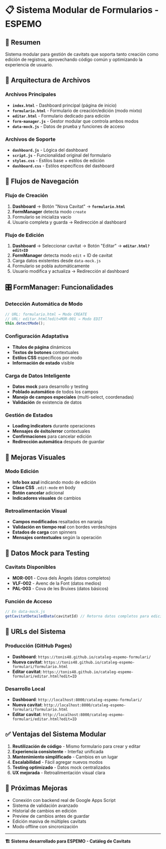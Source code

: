 # 📋 Sistema Modular de Formularios - ESPEMO

## 🎯 Resumen
Sistema modular para gestión de cavitats que soporta tanto creación como edición de registros, aprovechando código común y optimizando la experiencia de usuario.

## 📁 Arquitectura de Archivos

### Archivos Principales
- **`index.html`** - Dashboard principal (página de inicio)
- **`formulario.html`** - Formulario de creación/edición (modo mixto)
- **`editar.html`** - Formulario dedicado para edición
- **`form-manager.js`** - Gestor modular que controla ambos modos
- **`data-mock.js`** - Datos de prueba y funciones de acceso

### Archivos de Soporte
- **`dashboard.js`** - Lógica del dashboard
- **`script.js`** - Funcionalidad original del formulario
- **`styles.css`** - Estilos base + estilos de edición
- **`dashboard.css`** - Estilos específicos del dashboard

## 🔄 Flujos de Navegación

### Flujo de Creación
1. **Dashboard** → Botón "Nova Cavitat" → **`formulario.html`**
2. **FormManager** detecta modo `create`
3. Formulario se inicializa vacío
4. Usuario completa y guarda → Redirección al dashboard

### Flujo de Edición
1. **Dashboard** → Seleccionar cavitat → Botón "Editar" → **`editar.html?edit=ID`**
2. **FormManager** detecta modo `edit` + ID de cavitat
3. Carga datos existentes desde `data-mock.js`
4. Formulario se pobla automáticamente
5. Usuario modifica y actualiza → Redirección al dashboard

## 🎛️ FormManager: Funcionalidades

### Detección Automática de Modo
```javascript
// URL: formulario.html → Modo CREATE
// URL: editar.html?edit=MOR-001 → Modo EDIT
this.detectMode();
```

### Configuración Adaptativa
- **Títulos de página** dinámicos
- **Textos de botones** contextuales
- **Estilos CSS** específicos por modo
- **Información de estado** visible

### Carga de Datos Inteligente
- **Datos mock** para desarrollo y testing
- **Poblado automático** de todos los campos
- **Manejo de campos especiales** (multi-select, coordenadas)
- **Validación** de existencia de datos

### Gestión de Estados
- **Loading indicators** durante operaciones
- **Mensajes de éxito/error** contextuales
- **Confirmaciones** para cancelar edición
- **Redirección automática** después de guardar

## 🎨 Mejoras Visuales

### Modo Edición
- **Info box azul** indicando modo de edición
- **Clase CSS** `.edit-mode` en body
- **Botón cancelar** adicional
- **Indicadores visuales** de cambios

### Retroalimentación Visual
- **Campos modificados** resaltados en naranja
- **Validación en tiempo real** con bordes verdes/rojos
- **Estados de carga** con spinners
- **Mensajes contextuales** según la operación

## 🔧 Datos Mock para Testing

### Cavitats Disponibles
- **MOR-001** - Cova dels Àngels (datos completos)
- **VLF-002** - Avenc de la Font (datos medios)
- **PAL-003** - Cova de les Bruixes (datos básicos)

### Función de Acceso
```javascript
// En data-mock.js
getCavitatDetailedData(cavitatId) // Retorna datos completos para edición
```

## 🚀 URLs del Sistema

### Producción (GitHub Pages)
- **Dashboard**: `https://tonis48.github.io/cataleg-espemo-formulari/`
- **Nueva cavitat**: `https://tonis48.github.io/cataleg-espemo-formulari/formulario.html`
- **Editar cavitat**: `https://tonis48.github.io/cataleg-espemo-formulari/editar.html?edit=ID`

### Desarrollo Local
- **Dashboard**: `http://localhost:8000/cataleg-espemo-formulari/`
- **Nueva cavitat**: `http://localhost:8000/cataleg-espemo-formulari/formulario.html`
- **Editar cavitat**: `http://localhost:8000/cataleg-espemo-formulari/editar.html?edit=ID`

## ✅ Ventajas del Sistema Modular

1. **Reutilización de código** - Mismo formulario para crear y editar
2. **Experiencia consistente** - Interfaz unificada
3. **Mantenimiento simplificado** - Cambios en un lugar
4. **Escalabilidad** - Fácil agregar nuevos modos
5. **Testing optimizado** - Datos mock centralizados
6. **UX mejorada** - Retroalimentación visual clara

## 🔮 Próximas Mejoras

- Conexión con backend real de Google Apps Script
- Sistema de validación avanzado
- Historial de cambios en edición
- Preview de cambios antes de guardar
- Edición masiva de múltiples cavitats
- Modo offline con sincronización

---

**🏗️ Sistema desarrollado para ESPEMO - Catàleg de Cavitats**
